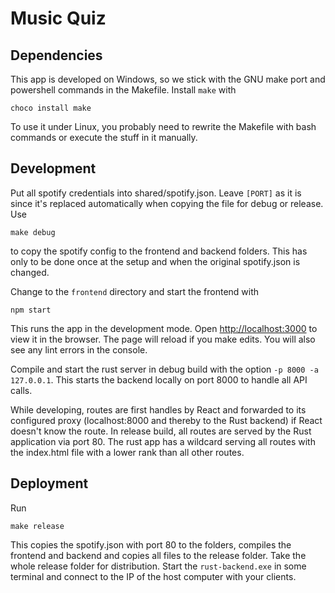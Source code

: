 # Music Quiz

## Dependencies

This app is developed on Windows, so we stick with the GNU make port and powershell commands in the Makefile. 
Install `make` with
```
choco install make
```
To use it under Linux, you probably need to rewrite the Makefile with bash commands or execute the stuff in it manually.

## Development

Put all spotify credentials into shared/spotify.json. 
Leave `[PORT]` as it is since it's replaced automatically when copying the file for debug or release.
Use 
```
make debug
```
to copy the spotify config to the frontend and backend folders. 
This has only to be done once at the setup and when the original spotify.json is changed.

Change to the `frontend` directory and start the frontend with
```
npm start
```
This runs the app in the development mode.
Open [http://localhost:3000](http://localhost:3000) to view it in the browser.
The page will reload if you make edits.
You will also see any lint errors in the console.

Compile and start the rust server in debug build with the option `-p 8000 -a 127.0.0.1`. 
This starts the backend locally on port 8000 to handle all API calls.

While developing, routes are first handles by React and forwarded to its configured proxy (localhost:8000 and thereby
to the Rust backend) if React doesn't know the route.
In release build, all routes are served by the Rust application via port 80. 
The rust app has a wildcard serving all routes with the index.html file with a lower rank than all other routes.

## Deployment

Run
```
make release
```
This copies the spotify.json with port 80 to the folders, compiles the frontend and backend and copies all files to
the release folder. 
Take the whole release folder for distribution.
Start the `rust-backend.exe` in some terminal and connect to the IP of the host computer with your clients.
